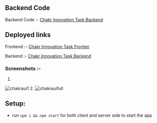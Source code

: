 ## Backend Code 
Backend Code :- [Chakr Innovation Task Backend](https://github.com/Tr4ce007/taskbackend)
## Deployed links

Frontend :- [Chakr Innovation Task Fronten](https://chakrtaskfrontend.onrender.com/)

Backend :- [Chakr Innovation Task Backend](https://chakrtask.onrender.com)

### Screenshots :-
1. 
![chakraui1](https://github.com/Tr4ce007/taskfrontend/assets/76108780/87da5a09-a3fd-4afd-bc93-76b25282a153)
2.
![chakrauifull](https://github.com/Tr4ce007/taskfrontend/assets/76108780/d4c394a2-4e0e-443e-9f2c-f82c7c40daea)


## Setup:
- run ```npm i && npm start``` for both client and server side to start the app
